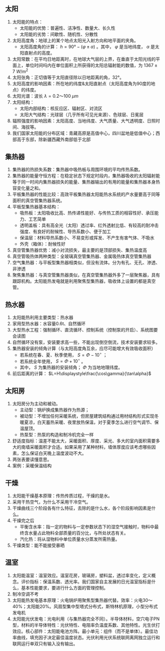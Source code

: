 ## 太阳

1. 太阳能的特点：
   * 太阳能的优势：普遍性、洁净性、数量大、长久性
   * 太阳能的劣势：间歇性、随机性、分散性
2. 太阳高度角：地球上的某个地点太阳光入射方向和地平面的夹角。
   * 太阳高度角的计算： $h=90°-(\varphi\pm\alpha)$ 。其中， $\varphi$ 是当地纬度， $\alpha$ 是太阳直射点的高度。
3. 太阳常数：在平均日地距离时，在地球大气层的上界，在垂直于太阳光线的平面上，单位时间吗内在单位面积上所获得的太阳总辐射能的数值，为 $1367\pm7\ W/m^2$ 
4. 太阳张角：正切值等于太阳直径除以日地距离的角，32°。
5. 太阳高度的影响因素：所在地的纬度&太阳直射点（太阳高度角为90度的地点）的纬度。
6. 太阳光谱：波长 $\lambda=0.2～100\ \mu m$ 
7. 太阳结构：
   * 太阳内部结构：核反应区、辐射区、对流区
   * 太阳大气结构：光球层（几乎所有可见光来源）、色球层、日冕层
8. 辐照强度的影响因素：太阳高度、当地纬度、大气质量、大气透明度、日照时间、海拔等。
9. 我们国家太阳能的分布区域：青藏高原是高值中心，四川盆地是低值中心；西部高于东部，除新疆西藏外南部低于北部

## 集热器

1. 集热器的热损失系数：集热器中吸热板与周围环境的平均传热系数。
2. 集热器的能量守恒方程：在稳定状态下规定时段内，集热器吸收的太阳辐射能等于同一时间内集热器损失的能量、集热器输出的有用的能量和集热器本身热容变化量之和。
3. 平板集热器的性能比较：高效平板集热器太阳能热水系统的产水量要高于同等面积的真空管集热器系统。
4. 平板型集热器基本结构：
   * 吸热板：太阳吸收比高、热传递性能好、与传热工质的相容性好、承压能力、工艺简单
   * 透明盖板：具有高全光（太阳）透过率、红外透射比低、有较高的耐冲击强度、有良好的耐候性、导热系数小、便于加工
   * 保温层：材料导热系数小、不易变形或挥发、不产生有害气体、不吸水
   * 外壳（箱体）：耐候性好
5. 真空管集热器优势：减小对流损失，最主要的是顶部损失、集热温度高
6. 真空管吸热体两种类型：全玻璃真空管集热器、金属吸热体真空管集热器
7. 空气集热器：与平板型集热器相类似，但没有流体。分为有孔、无孔、渗透、非渗透
8. 聚焦集热器：与真空管集热器类似，在真空管集热器外多了一层聚焦器，具有跟踪机构。太阳能热发电就是利用聚焦型集热器，吸收体上设置的都是真空管。

## 热水器

1. 太阳能热利用主要类型：热水器
2. 家用型热水器：水容量0.6t、自然循环
3. 大型热水工程：强制循环、直流循环、控制系统（控制泵的开启）、系统图要会读图
4. 自然循环没有泵，安装要求高一些，不能出现倒空倒流，技术安装要求较多。
5. 集热器安装的倾角计算（与太阳高度角互余，应尽可能增大有效吸收面积）
   * 若系统在春、夏、秋季使用， $S=\Phi-10^\circ$ ；
   * 若系统全年使用， $S=\Phi+10^\circ$ 。
   * 其中， $S$ 为集热器的安装倾角； $\Phi$ 为当地地理纬度。
6. 前后距离的计算： $L=H\displaystyle\frac{\cos\gamma}{\tan\alpha}$ 

## 太阳房

1. 太阳房分为主动和被动。
   * 主动型：锅炉换成集热器作为热源；
   * 被动型：不增加任何采暖系统，但房屋建筑结构通过用材结构形式实现冬暖夏凉，白天蓄热采暖、夜里放热保温，对于夏季怎么进行空气调节、保温屋顶。
   * 热泵型：热泵的构造和制冷机完全一样
2. 舒适度指标：温差不能太大，采暖面积、厚度、采光、多大的室内面积需要多大的南墙采暖面积才合适。如果采用了某种材料，墙体厚度应该考虑哪些因素，怎么保证白天晚上温度波动不大。
3. 两张表要读懂意思。
4. 案例：采暖保温结构

## 干燥

1. 太阳能干燥基本原理：传热传质过程，干燥的是水。
2. 采用干热空气，为什么不采用干冷空气。
3. 干燥曲线三个阶段各有什么特征，去除的是什么水，各个阶段影响因素是什么。
4. 干燥完之后
   * 平衡含水率：指一定的物料与一定参数状态下的湿空气接触时，物料中最终含水量占此物料全部质量的百分比，与所处状态有关。
   * 汽化热：将从湿物料中单位质量水分蒸发所需热量。
5. 干燥类型：能不能接受暴晒

## 温室

1. 太阳能温室：温室效应。温室花房，玻璃房，塑料盆，透过率变化，定义概念。评价指标：保温系数、透光率。我们国家自主发展的日光温室指标是什么，基本性能要求，要进行什么方面的管理控制。
2. 制冷空调不考
3. 太阳能热发电基本原理：火电锅炉用聚焦型集热器代替。效率：火电30～40%；太阳能20%。风扇型集中型塔式分布式，斯特林机原理，小型分布式发电机
4. 太阳能光伏发电：光电利用（与集热器完全不同）。半导体材料，空穴电子PN型，材料的半导体特性：光伏特性、电阻率负温度系数、其他特性。光生伏打效应。核心部件：太阳能电池方阵。最小单元：组件（而不是单体）。最佳功率曲线，填充因子决定最佳温度状态。光伏利用光伏系统联网离网独立运行和联网运行单双只有输入没有输出。